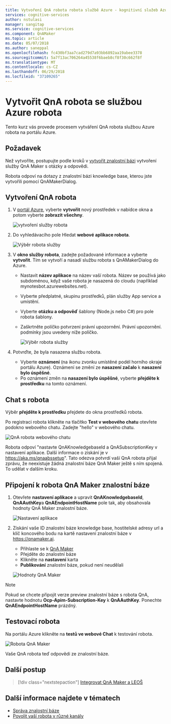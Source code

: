```yaml
---
title: Vytvoření QnA robota robota službě Azure - kognitivní služeb Azure | Microsoft Docs
services: cognitive-services
author: nstulasi
manager: sangitap
ms.service: cognitive-services
ms.component: QnAMaker
ms.topic: article
ms.date: 05/07/2018
ms.author: saneppal
ms.openlocfilehash: fc430bf3aa7cad279d7a93bb6892aa19abee3378
ms.sourcegitcommit: 5a7f13ac706264a45538f6baeb8cf8f30c662f8f
ms.translationtype: MT
ms.contentlocale: cs-CZ
ms.lasthandoff: 06/29/2018
ms.locfileid: "37109265"
---
```

# <a name="create-a-qna-bot-with-azure-bot-service"></a>Vytvořit QnA robota se službou Azure robota
Tento kurz vás provede procesem vytváření QnA robota službou Azure robota na portálu Azure.

## <a name="prerequisite"></a>Požadavek
Než vytvoříte, postupujte podle kroků v [vytvořit znalostní bázi](../How-To/create-knowledge-base.md) vytvoření služby QnA Maker s otázky a odpovědi.

Robota odpoví na dotazy z znalostní bázi knowledge base, kterou jste vytvořili pomocí QnAMakerDialog.

## <a name="create-a-qna-bot"></a>Vytvoření QnA robota
1. V [portál Azure](https://portal.azure.com), vyberte **vytvořit** nový prostředek v nabídce okna a potom vyberte **zobrazit všechny**.

    ![vytvoření služby robota](../media/qnamaker-tutorials-create-bot/bot-service-creation.png)

2. Do vyhledávacího pole Hledat **webové aplikace robota**.

    ![Výběr robota služby](../media/qnamaker-tutorials-create-bot/bot-service-selection.png)

3. V **okno služby robota**, zadejte požadované informace a vyberte **vytvořit**. Tím se vytvoří a nasadí službu robota s QnAMakerDialog do Azure.

    - Nastavit **název aplikace** na název vaší robota. Název se používá jako subdoménou, když vaše robota je nasazená do cloudu (například mynotesbot.azurewebsites.net).
    - Vyberte předplatné, skupinu prostředků, plán služby App service a umístění.
    - Vyberte **otázku a odpověď** šablony (Node.js nebo C#) pro pole robota šablony.
    - Zaškrtněte políčko potvrzení právní upozornění. Právní upozornění. podmínky jsou uvedeny níže políčko.

        ![Výběr robota služby](../media/qnamaker-tutorials-create-bot/bot-service-qna-template.PNG)

4. Potvrďte, že byla nasazena službu robota.

    - Vyberte **oznámení** (na ikonu zvonku umístěné podél horního okraje portálu Azure). Oznámení se změní ze **nasazení začalo** k **nasazení bylo úspěšné**.
    - Po oznámení změn na **nasazení bylo úspěšné**, vyberte **přejděte k prostředku** na tomto oznámení.

## <a name="chat-with-the-bot"></a>Chat s robota
Výběr **přejděte k prostředku** přejdete do okna prostředků robota.

Po registraci robota klikněte na tlačítko **Test v webového chatu** otevřete podokno webového chatu. Zadejte "hello" v webového chatu.

![QnA robota webového chatu](../media/qnamaker-tutorials-create-bot/qna-bot-web-chat.PNG)

Robota odpoví "nastavte QnAKnowledgebaseId a QnASubscriptionKey v nastavení aplikace. Další informace o získání je v https://aka.ms/qnaabssetup". Tato odezva potvrdí vaší QnA robota přijal zprávu, že neexistuje žádná znalostní báze QnA Maker ještě s ním spojená. To udělat v dalším kroku.

## <a name="connect-your-qna-maker-knowledge-base-to-the-bot"></a>Připojení k robota QnA Maker znalostní báze

1. Otevřete **nastavení aplikace** a upravit **QnAKnowledgebaseId**, **QnAAuthKey**a **QnAEndpointHostName** pole tak, aby obsahovala hodnoty QnA Maker znalostní báze.

    ![Nastavení aplikace](../media/qnamaker-tutorials-create-bot/application-settings.PNG)

2. Získání vaše ID znalostní báze knowledge base, hostitelské adresy url a klíč koncového bodu na kartě nastavení znalostní báze v https://qnamaker.ai.
    - Přihlaste se k [QnA Maker](https://qnamaker.ai)
    - Přejděte do znalostní báze
    - Klikněte na **nastavení** karta
    - **Publikování** znalostní báze, pokud není neudělali

    ![Hodnoty QnA Maker](../media/qnamaker-tutorials-create-bot/qnamaker-settings-kbid-key.PNG)

> [!NOTE]
> Pokud se chcete připojit verze preview znalostní báze s robota QnA, nastavte hodnotu **Ocp-Apim-Subscription-Key** k **QnAAuthKey**. Ponechte **QnAEndpointHostName** prázdný.

## <a name="test-the-bot"></a>Testovací robota
Na portálu Azure klikněte na **testů ve webové Chat** k testování robota. 

![Robota QnA Maker](../media/qnamaker-tutorials-create-bot/qna-bot-web-chat-response.PNG)

Vaše QnA robota teď odpovědi ze znalostní báze.

## <a name="next-steps"></a>Další postup

> [!div class="nextstepaction"]
> [Integrovat QnA Maker a LEOŠ](./integrate-qnamaker-luis.md)

## <a name="see-also"></a>Další informace najdete v tématech

- [Správa znalostní báze](https://qnamaker.ai)
- [Povolit vaší robota v různé kanály](https://docs.microsoft.com/azure/bot-service/bot-service-manage-channels)
